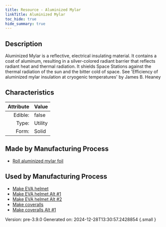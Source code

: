 ```yaml
---
title: Resource - Aluminized Mylar
linkTitle: Aluminized Mylar
toc_hide: true
hide_summary: true
---
```


## Description
 Aluminized Mylar is a reflective, &#10;&#9; electrical insulating material. It contains a coat of aluminum, resulting in a silver-colored radiant &#10;&#9; barrier that reflects radiant heat and thermal radiation. It shields Space Stations against the &#10;&#9; thermal radiation of the sun and the bitter cold of space. See &#39;Efficiency of aluminized mylar &#10;&#9; insulation at cryogenic temperatures&#39; by James B. Heaney 

## Characteristics

| Attribute      | Value |
|--------:|:------|
|Edible:|false|
|Type:|Utility|
|Form:|Solid|
 
## Made by Manufacturing Process

- [Roll aluminized mylar foil](/docs/definitions/process/roll-aluminized-mylar-foil)

## Used by Manufacturing Process

- [Make EVA helmet](/docs/definitions/process/make-eva-helmet)
- [Make EVA helmet Alt #1](/docs/definitions/process/make-eva-helmet-alt--1)
- [Make EVA helmet Alt #2](/docs/definitions/process/make-eva-helmet-alt--2)
- [Make coveralls](/docs/definitions/process/make-coveralls)
- [Make coveralls Alt #1](/docs/definitions/process/make-coveralls-alt--1)


    

Version: pre-3.9.0 Generated on: 2024-12-28T13:30:57.2428854
{.small }
